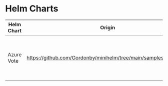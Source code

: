 # Helm Charts

Helm Chart | Origin | Description
---------- | ------ | -----------
Azure Vote | https://github.com/Gordonby/minihelm/tree/main/samples/azurevote | Installs the Azure Voting App with options for LoadBalancer/AGIC Ingress and Public/Private exposure.

